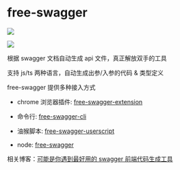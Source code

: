 # free-swagger

![](https://img.shields.io/npm/v/free-swagger)

![](https://lh3.googleusercontent.com/9-zCfWch9RTVyqA0mYwdNj4y4upB5ER69G5gj4xqON3Yzq8kT_eZW-LlUeMzprbSQqH2LYyzSIze8ogTQbophaouGg=w128-h128-e365)

根据 swagger 文档自动生成 api 文件，真正解放双手的工具

支持 js/ts 两种语言，自动生成出参/入参的代码 & 类型定义

free-swagger 提供多种接入方式

* chrome 浏览器插件: [free-swagger-extension](./packages/extension/README.md)

* 命令行: [free-swagger-cli](./packages/cli/README.md)

* 油猴脚本: [free-swagger-userscript](./packages/userscript/README.md)

* node: [free-swagger](./packages/api/README.md)

相关博客：[可能是你遇到最好用的 swagger 前端代码生成工具](https://juejin.cn/post/7010969620493156382)

